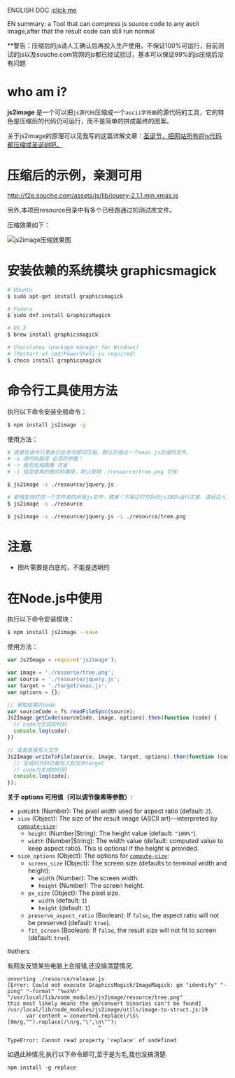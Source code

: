 ENGLISH DOC :[click me](https://github.com/xinyu198736/js2image/blob/master/readme_en.md)

EN summary: a Tool that can compress js source code to any ascii image,after that the result code can still run normal

**警告：压缩后的js请人工确认后再投入生产使用，不保证100%可运行，目前测试的js以及souche.com官网的js都已经试验过，基本可以保证99%的js压缩后没有问题

# who am i?

**js2image** 是一个可以把`js源代码`压缩成一个`ascii字符画`的源代码的工具，它的特色是压缩后的代码仍可运行，而不是简单的拼成最终的图案。

关于js2image的原理可以见我写的这篇详解文章：[圣诞节，把网站所有的js代码都压缩成圣诞树吧。](http://zhuanlan.zhihu.com/yutou/20439979)

# 压缩后的示例，亲测可用

http://f2e.souche.com/assets/js/lib/jquery-2.1.1.min.xmas.js

另外,本项目resource目录中有多个已经跑通过的测试库文件。

压缩效果如下：

![js2image压缩效果图](http://7o52oq.com2.z0.glb.qiniucdn.com/Slice%201.png)


# 安装依赖的系统模块 graphicsmagick

```bash
# Ubuntu
$ sudo apt-get install graphicsmagick

# Fedora
$ sudo dnf install GraphicsMagick

# OS X
$ brew install graphicsmagick

# Chocolatey (package manager for Windows)
# (Restart of cmd/PowerShell is required)
$ choco install graphicsmagick
```

# 命令行工具使用方法

执行以下命令安装全局命令：

```bash
$ npm install js2image -g
```

使用方法：

```bash
# 直接在命令行里执行此命令即可压缩，默认压缩出一个xmas.js后缀的文件。
# -s 源代码路径 必须的参数！
# -r 是否反相图像 可省
# -i 指定使用的图片的路径，默认使用 ./resource/tree.png 可省

$ js2image -s ./resource/jquery.js

# 新增支持打包一个文件夹内所有js文件，慎用！不保证打包后的js100%运行正常，请经过人工测试确认。
$ js2image -s ./resource

$ js2image -s ./resource/jquery.js -i ./resource/tree.png
```

# 注意

* 图片需要是白底的，不能是透明的

# 在Node.js中使用

执行以下命令安装模块：

```bash
$ npm install js2image --save
```

使用方法：

```javascript
var Js2Image = require('js2image');

var image = './resource/tree.png';
var source = './resource/jquery.js';
var target = './target/xmas.js';
var options = {};

// 获取结果的code
var sourceCode = fs.readFileSync(source);
Js2Image.getCode(sourceCode, image, options).then(function (code) {
  // code为生成的代码
  console.log(code);
})

// 或者直接写入文件
Js2Image.writeToFile(source, image, target, options).then(function (code) {
  // 生成的代码已被写入到文件target
  // code为生成的代码
  console.log(code);
});
```

**关于 options 可用值（可以调节像素等参数）**:
  - `pxWidth` (Number): The pixel width used for aspect ratio (default: `2`).
  - `size` (Object): The size of the result image (ASCII art)—interpreted by
    [`compute-size`](https://github.com/IonicaBizau/compute-size):
    - `height` (Number|String): The height value (default: `"100%"`).
    - `width` (Number|String): The width value (default: computed value to
       keep aspect ratio). This is optional if the height is provided.
  - `size_options` (Object): The options for
    [`compute-size`](https://github.com/IonicaBizau/compute-size):
    - `screen_size` (Object): The screen size (defaults to terminal width
    and height):
        - `width` (Number): The screen width.
        - `height` (Number): The screen height.
    - `px_size` (Object): The pixel size.
        - `width` (default: `1`)
        - `height` (default: `1`)
    - `preserve_aspect_ratio` (Boolean): If `false`, the aspect ratio will
      not be preserved (default: `true`).
    - `fit_screen` (Boolean): If `false`, the result size will not fit to
      screen (default: `true`).

#others

有网友反馈某些电脑上会报错,还没搞清楚情况.
```
onverting ./resource/release.js
[Error: Could not execute GraphicsMagick/ImageMagick: gm "identify" "-ping" "-format" "%wx%h" "/usr/local/lib/node_modules/js2image/resource/tree.png" 
this most likely means the gm/convert binaries can't be found]
/usr/local/lib/node_modules/js2image/utils/image-to-struct.js:19
      var content = converted.replace(/\S\[0m/g,"").replace(/\n/g,"\",\n\"");
                             ^

TypeError: Cannot read property 'replace' of undefined
```
如遇此种情况,执行以下命令即可,至于是为毛,我也没搞清楚.
```
npm install -g replace
```